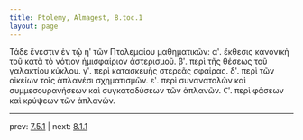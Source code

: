 ```yaml
---
title: Ptolemy, Almagest, 8.toc.1
layout: page
---
```


Τάδε ἔνεστιν ἐν τῷ ηʹ τῶν Πτολεμαίου μαθηματικῶν: αʹ. ἔκθεσις κανονικὴ τοῦ κατὰ τὸ νότιον ἡμισφαίριον ἀστερισμοῦ. βʹ. περὶ τῆς θέσεως τοῦ γαλακτίου κύκλου. γʹ. περὶ κατασκευῆς στερεᾶς σφαίρας. δʹ. περὶ τῶν οἰκείων τοῖς ἀπλανέσι σχηματισμῶν. εʹ. περὶ συνανατολῶν καὶ συμμεσουρανήσεων καὶ συγκαταδύσεων τῶν ἀπλανῶν. Ϛʹ. περὶ φάσεων καὶ κρύψεων τῶν ἀπλανῶν. 

---

prev: [7.5.1](../7.5.1/) | next: [8.1.1](../8.1.1/)

